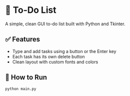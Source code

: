 # 📝 To-Do List

A simple, clean GUI to-do list built with Python and Tkinter.

## ✅ Features

- Type and add tasks using a button or the Enter key
- Each task has its own delete button
- Clean layout with custom fonts and colors

## 🚀 How to Run

```bash
python main.py
```
